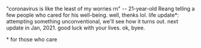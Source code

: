 "coronavirus is like the least of my worries rn" -- 21-year-old Reang telling a few people who cared for his well-being. well, thenks lol.
life update*: attempting something unconventional, we'll see how it turns out. next update in Jan, 2021. good luck with your lives. ok, byee.

\* for those who care